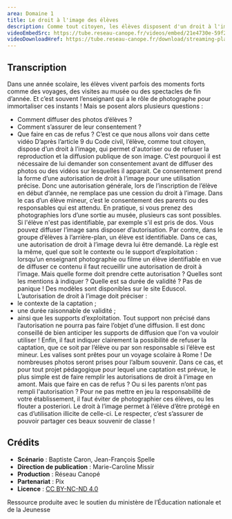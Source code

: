 ```yaml
---
area: Domaine 1
title: Le droit à l'image des élèves
description: Comme tout citoyen, les élèves disposent d'un droit à l'image. Comment le respecter au mieux en tant qu'enseignant ? C'est ce que nous allons voir dans cette vidéo.
videoEmbedSrc: https://tube.reseau-canope.fr/videos/embed/21e4730e-59f2-4363-bb8f-7425e4031cc0
videoDownloadHref: https://tube.reseau-canope.fr/download/streaming-playlists/hls/videos/21e4730e-59f2-4363-bb8f-7425e4031cc0-1080-fragmented.mp4
---
```


## Transcription

Dans une année scolaire, les élèves vivent parfois des moments forts comme des voyages, des visites au musée ou des spectacles de fin d’année. Et c’est souvent l’enseignant qui a le rôle de photographe pour immortaliser ces instants !
Mais se posent alors plusieurs questions :

- Comment diffuser des photos d’élèves ?
- Comment s’assurer de leur consentement ?
- Que faire en cas de refus ?
C’est ce que nous allons voir dans cette vidéo
D’après l’article 9 du Code civil, l’élève, comme tout citoyen, dispose d’un droit à l’image, qui permet d'autoriser ou de refuser la reproduction et la diffusion publique de son image.
C’est pourquoi il est nécessaire de lui demander son consentement avant de diffuser des photos ou des vidéos sur lesquelles il apparait.
Ce consentement prend la forme d’une autorisation de droit à l’image pour une utilisation précise.
Donc une autorisation générale, lors de l’inscription de l’élève en début d’année, ne remplace pas une cession du droit à l’image.
Dans le cas d’un élève mineur, c’est le consentement des parents ou des responsables qui est attendu.
En pratique, si vous prenez des photographies lors d’une sortie au musée, plusieurs cas sont possibles.
Si l'élève n'est pas identifiable, par exemple s'il est pris de dos. Vous pouvez diffuser l’image sans disposer d’autorisation.
Par contre, dans le groupe d’élèves à l’arrière-plan, un élève est identifiable. Dans ce cas, une autorisation de droit à l’image devra lui être demandé.
La règle est la même, quel que soit le contexte ou le support d’exploitation : lorsqu’un enseignant photographie ou filme un élève identifiable en vue de diffuser ce contenu il faut recueillir une autorisation de droit à l’image.
Mais quelle forme doit prendre cette autorisation ? Quelles sont les mentions à indiquer ? Quelle est sa durée de validité ?
Pas de panique ! Des modèles sont disponibles sur le site Eduscol.
L’autorisation de droit à l’image doit préciser :
- le contexte de la captation ;
- une durée raisonnable de validité ;
- ainsi que les supports d’exploitation.
Tout support non précisé dans l’autorisation ne pourra pas faire l’objet d’une diffusion. Il est donc conseillé de bien anticiper les supports de diffusion que l'on va vouloir utiliser !
Enfin, il faut indiquer clairement la possibilité de refuser la captation, que ce soit par l’élève ou par son responsable si l’élève est mineur.
Les valises sont prêtes pour un voyage scolaire à Rome ! De nombreuses photos seront prises pour l’album souvenir.
Dans ce cas, et pour tout projet pédagogique pour lequel une captation est prévue, le plus simple est de faire remplir les autorisations de droit à l’image en amont.
Mais que faire en cas de refus ? Ou si les parents n’ont pas rempli l'autorisation ?
Pour ne pas mettre en jeu la responsabilité de votre établissement, il faut éviter de photographier ces élèves, ou les flouter a posteriori.
Le droit à l’image permet à l’élève d’être protégé en cas d’utilisation illicite de celle-ci.
Le respecter, c’est s’assurer de pouvoir partager ces beaux souvenir de classe !

## Crédits

- **Scénario** : Baptiste Caron, Jean-François Spelle
- **Direction de publication** : Marie-Caroline Missir
- **Production** : Réseau Canopé
- **Partenariat** : Pix
- **Licence** : [CC BY-NC-ND 4.0](https://creativecommons.org/licenses/by-nc-nd/4.0/deed.fr)

Ressource produite avec le soutien du ministère de l’Éducation nationale et de la Jeunesse
